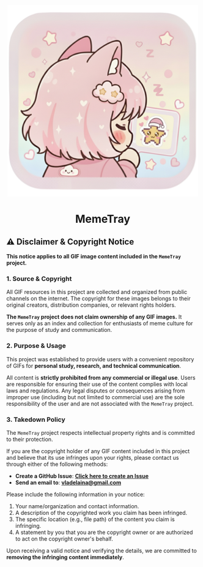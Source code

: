 <!-- Project Title + Logo -->
<div align="center">
  <a href="https://memetray.org/" target="_blank">
    <img src="Images/MemeTray.png" alt="MemeTray">
  </a>
  <h1>MemeTray</h1>
</div>

## ⚠️ Disclaimer & Copyright Notice

**This notice applies to all GIF image content included in the `MemeTray` project.**

### 1. Source & Copyright

All GIF resources in this project are collected and organized from public channels on the internet. The copyright for these images belongs to their original creators, distribution companies, or relevant rights holders.

**The `MemeTray` project does not claim ownership of any GIF images.** It serves only as an index and collection for enthusiasts of meme culture for the purpose of study and communication.

### 2. Purpose & Usage

This project was established to provide users with a convenient repository of GIFs for **personal study, research, and technical communication**.

All content is **strictly prohibited from any commercial or illegal use**. Users are responsible for ensuring their use of the content complies with local laws and regulations. Any legal disputes or consequences arising from improper use (including but not limited to commercial use) are the sole responsibility of the user and are not associated with the `MemeTray` project.

### 3. Takedown Policy

The `MemeTray` project respects intellectual property rights and is committed to their protection.

If you are the copyright holder of any GIF content included in this project and believe that its use infringes upon your rights, please contact us through either of the following methods:

* **Create a GitHub Issue**: [**Click here to create an Issue**](https://github.com/vladelaina/MemeTray/issues)
* **Send an email to**: [**vladelaina@gmail.com**](mailto:vladelaina@gmail.com)

Please include the following information in your notice:

1.  Your name/organization and contact information.
2.  A description of the copyrighted work you claim has been infringed.
3.  The specific location (e.g., file path) of the content you claim is infringing.
4.  A statement by you that you are the copyright owner or are authorized to act on the copyright owner's behalf.

Upon receiving a valid notice and verifying the details, we are committed to **removing the infringing content immediately**.
